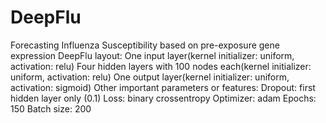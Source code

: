 # DeepFlu
Forecasting Influenza Susceptibility based on pre-exposure gene expression
DeepFlu layout:
  One input layer(kernel initializer: uniform, activation: relu)
  Four hidden layers with 100 nodes each(kernel initializer: uniform, activation: relu)
  One output layer(kernel initializer: uniform, activation: sigmoid)
Other important parameters or features:
  Dropout: first hidden layer only (0.1)
  Loss: binary crossentropy
  Optimizer: adam
  Epochs: 150
  Batch size: 200
